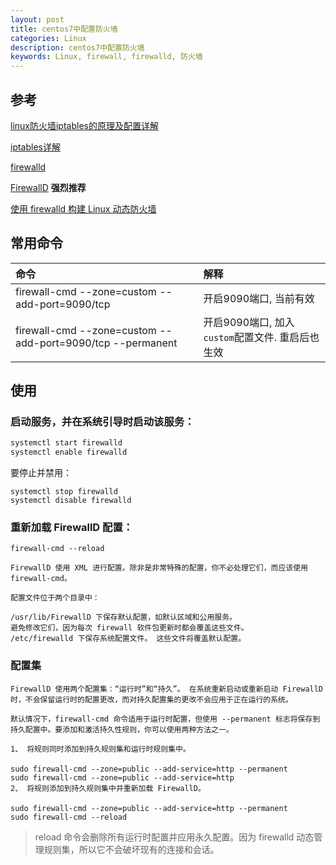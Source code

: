 ```yaml
---
layout: post
title: centos7中配置防火墙
categories: Linux
description: centos7中配置防火墙
keywords: Linux, firewall, firewalld, 防火墙
---
```


## 参考

[linux防火墙iptables的原理及配置详解](http://www.178linux.com/85281)

[iptables详解](http://www.zsythink.net/archives/1199)

[firewalld](http://www.firewalld.org/documentation/)

[FirewallD](https://linux.cn/article-8098-1.html) **强烈推荐**

[使用 firewalld 构建 Linux 动态防火墙](https://www.ibm.com/developerworks/cn/linux/1507_caojh/index.html)

## 常用命令

| 命令                                                        | 解释                                         |
|:-----------------------------------------------------------|:--------------------------------------------|
| firewall-cmd --zone=custom --add-port=9090/tcp             | 开启9090端口, 当前有效                         |
| firewall-cmd --zone=custom --add-port=9090/tcp --permanent | 开启9090端口, 加入 `custom`配置文件. 重启后也生效 |



## 使用

### 启动服务，并在系统引导时启动该服务：

```zsh
systemctl start firewalld
systemctl enable firewalld
```

要停止并禁用：

```
systemctl stop firewalld
systemctl disable firewalld
```

### 重新加载 FirewallD 配置：

```
firewall-cmd --reload
```

    FirewallD 使用 XML 进行配置。除非是非常特殊的配置，你不必处理它们，而应该使用 firewall-cmd。
    
    配置文件位于两个目录中：
    
    /usr/lib/FirewallD 下保存默认配置，如默认区域和公用服务。 
    避免修改它们，因为每次 firewall 软件包更新时都会覆盖这些文件。
    /etc/firewalld 下保存系统配置文件。 这些文件将覆盖默认配置。


### 配置集

    FirewallD 使用两个配置集：“运行时”和“持久”。 在系统重新启动或重新启动 FirewallD 时，不会保留运行时的配置更改，而对持久配置集的更改不会应用于正在运行的系统。
    
    默认情况下，firewall-cmd 命令适用于运行时配置，但使用 --permanent 标志将保存到持久配置中。要添加和激活持久性规则，你可以使用两种方法之一。
    
    1、 将规则同时添加到持久规则集和运行时规则集中。 
    
    sudo firewall-cmd --zone=public --add-service=http --permanent
    sudo firewall-cmd --zone=public --add-service=http
    2、 将规则添加到持久规则集中并重新加载 FirewallD。 
    
    sudo firewall-cmd --zone=public --add-service=http --permanent
    sudo firewall-cmd --reload


> reload 命令会删除所有运行时配置并应用永久配置。因为 firewalld 动态管理规则集，所以它不会破坏现有的连接和会话。

